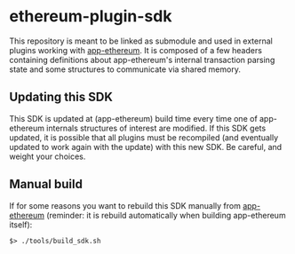 # ethereum-plugin-sdk

This repository is meant to be linked as submodule and used in external plugins working with [app-ethereum](https://github.com/LedgerHQ/app-ethereum).
It is composed of a few headers containing definitions about app-ethereum's internal transaction parsing state and some structures to communicate via shared memory.

## Updating this SDK

This SDK is updated at (app-ethereum) build time every time one of app-ethereum internals structures of interest are modified.
If this SDK gets updated, it is possible that all plugins must be recompiled (and eventually updated to work again with the update) with this new SDK.
Be careful, and weight your choices.

## Manual build

If for some reasons you want to rebuild this SDK manually from [app-ethereum](https://github.com/LedgerHQ/app-ethereum) (reminder: it is rebuild automatically when building app-ethereum itself):

```shell
$> ./tools/build_sdk.sh
```
